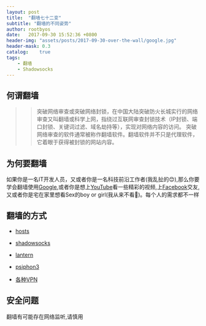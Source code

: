```yaml
---
layout: post
title:  "翻墙七十二变"
subtitle: "翻墙的不同姿势"
author: rootbyos
date:   2017-09-30 15:52:36 +0800
header-img: "assets/posts/2017-09-30-over-the-wall/google.jpg"
header-mask: 0.3
catalog:    true
tags:
    - 翻墙
    - Shadowsocks
---
```


## 何谓翻墙

>> 突破网络审查或突破网络封锁，在中国大陆突破防火长城实行的网络审查又叫翻墙或科学上网，指绕过互联网审查封锁技术（IP封锁、端口封锁、关键词过滤、域名劫持等），实现对网络内容的访问。
突破网络审查的软件通常被称作翻墙软件。翻墙软件并不只是代理软件，它着眼于获得被封锁的网站内容。

## 为何要翻墙

如果你是一名IT开发人员，又或者你是一名科技前沿工作者(我乱扯的😊),那么你要学会翻墙使用[Google](https://www.google.com/ncr),或者你是想上[YouTube](https://www.youtube.com)看一些精彩的视频,上[Facebook](https://www.facebook.com)交友,又或者你是宅在家里想看Sex的boy or girl(我从来不看👀)。每个人的需求都不一样

## 翻墙的方式

* [hosts](https://github.com/racaljk/hosts)

* [shadowsocks](https://github.com/shadowsocks)

* [lantern](https://github.com/getlantern/lantern)

* [psiphon3](https://psiphon3.com)

* [各种VPN](https://www.google.com/search?source=hp&q=vpn&oq=vpn&gs_l=psy-ab.3..0i131k1l3j0l2j0i131k1j0j0i131k1j0l2.449.716.0.1073.3.3.0.0.0.0.300.300.3-1.1.0.dummy_maps_web_fallback...0...1.1.64.psy-ab..2.1.299....0.zpfJoFsU4i0)


## 安全问题

翻墙有可能存在网络监听,请慎用
